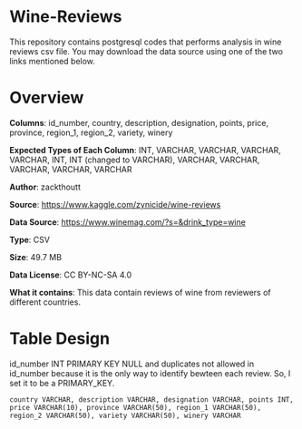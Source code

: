 # Wine-Reviews

This repository contains postgresql codes that performs analysis in wine reviews csv file. You may download the data source using one of the two links mentioned below. 

# Overview

**Columns**: id_number, country, description, designation, points, price, province, region_1, region_2, variety, winery

**Expected Types of Each Column**: INT, VARCHAR, VARCHAR, VARCHAR, VARCHAR, INT, INT (changed to VARCHAR), VARCHAR, VARCHAR, VARCHAR, VARCHAR, VARCHAR

**Author**: zackthoutt

**Source**: https://www.kaggle.com/zynicide/wine-reviews

**Data Source**: https://www.winemag.com/?s=&drink_type=wine

**Type**: CSV

**Size**: 49.7 MB

**Data License**: CC BY-NC-SA 4.0

**What it contains**: This data contain reviews of wine from reviewers of different countries.

# Table Design

id_number INT PRIMARY KEY
NULL and duplicates not allowed in id_number because it is the only way to identify bewteen each review. So, I set it to be a PRIMARY_KEY.

```
country VARCHAR, description VARCHAR, designation VARCHAR, points INT, price VARCHAR(10), province VARCHAR(50), region_1 VARCHAR(50), region_2 VARCHAR(50), variety VARCHAR(50), winery VARCHAR
```
